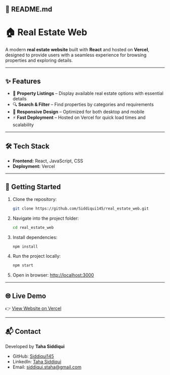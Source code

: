 ## 📄 README.md

# 🏠 Real Estate Web

A modern **real estate website** built with **React** and hosted on **Vercel**, designed to provide users with a seamless experience for browsing properties and exploring details.  

---

## ✨ Features

- 🏡 **Property Listings** – Display available real estate options with essential details  
- 🔍 **Search & Filter** – Find properties by categories and requirements  
- 📱 **Responsive Design** – Optimized for both desktop and mobile  
- ⚡ **Fast Deployment** – Hosted on Vercel for quick load times and scalability  

---

## 🛠️ Tech Stack

- **Frontend:** React, JavaScript, CSS  
- **Deployment:** Vercel  

---

## 🚀 Getting Started

1. Clone the repository:
   ```bash
   git clone https://github.com/Siddiqui145/real_estate_web.git


2. Navigate into the project folder:
   ```bash
   cd real_estate_web
   ```
3. Install dependencies:
   ```bash
   npm install
   ```
4. Run the project locally:
   ```bash
   npm start
   ```
5. Open in browser: [http://localhost:3000](http://localhost:3000)

---

## 🌐 Live Demo

👉 [View Website on Vercel](https://real-estate-web-azure-five.vercel.app/)

---

## 📬 Contact

Developed by **Taha Siddiqui**

* GitHub: [Siddiqui145](https://github.com/Siddiqui145)
* LinkedIn: [Taha Siddiqui](https://www.linkedin.com/in/taha-siddiqui-842246246/)
* Email: [siddiqui.staha@gmail.com](mailto:siddiqui.staha@gmail.com)
